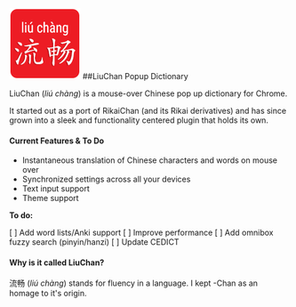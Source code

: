 ![Logo](/images/icon128.png) ##LiuChan Popup Dictionary

LiuChan (*liú chàng*) is a mouse-over Chinese pop up dictionary for Chrome.

It started out as a port of RikaiChan (and its Rikai derivatives) and has since grown into a sleek and functionality centered plugin that holds its own.

#### Current Features & To Do

* Instantaneous translation of Chinese characters and words on mouse over
* Synchronized settings across all your devices
* Text input support
* Theme support

**To do:**

[ ] Add word lists/Anki support
[ ] Improve performance
[ ] Add omnibox fuzzy search (pinyin/hanzi)
[ ] Update CEDICT
#### Why is it called LiuChan?
流畅 (*liú chàng*) stands for fluency in a language. I kept -Chan as an homage to it's origin.
